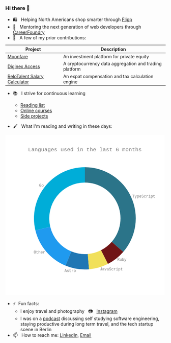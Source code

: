 ### Hi there 👋

- :shopping: &nbsp; Helping North Americans shop smarter through [Flipp](https://flipp.com/home)
- :seedling: &nbsp; Mentoring the next generation of web developers through [CareerFoundry](https://careerfoundry.com/?utm_campaign=1598884275&utm_term=careerfoundry&utm_source=google&utm_medium=cpc&utm_content=303419907754&hsa_mt=e&hsa_ad=303419907754&hsa_ver=3&hsa_tgt=aud-543084261533:kwd-328979525904&hsa_net=adwords&hsa_grp=60753475632&hsa_src=g&hsa_cam=1598884275&hsa_acc=1437185464&hsa_kw=careerfoundry&gclid=Cj0KCQiA3-yQBhD3ARIsAHuHT64bxHq_KCxTS3qVXH-dA91D6tOmZ80zmgYGNhkqUKUdzpS7nCn8tasaAutMEALw_wcB)
- 🔭 &nbsp; A few of my prior contributions:

| Project                                                                      | Description                                            |
| ---------------------------------------------------------------------------- | ------------------------------------------------------ |
| [Moonfare](https://www.moonfare.com/)                                        | An investment platform for private equity              |
| [Diginex Access](https://learn.eqonex.com/news/understanding-diginex-access) | A cryptocurrency data aggregation and trading platform |
| [ReloTalent Salary Calculator](https://www.relotalent.com/salary-calculator) | An expat compensation and tax calculation engine       |

- :books: &nbsp; I strive for continuous learning

  - [Reading list](https://github.com/users/mtanzim/projects/9)
  - [Online courses](https://github.com/users/mtanzim/projects/4)
  - [Side projects](https://github.com/users/mtanzim/projects/5)

- :paintbrush: &nbsp; What I'm reading and writing in these days:

<!-- START_WAKA -->

![Language Statistics](waka1689498887600.png "Languages")

<!-- END_WAKA -->

- ⚡&nbsp; Fun facts:
  - I enjoy travel and photography &nbsp; :camera: &nbsp; [Instagram](https://www.instagram.com/tanzim_m/?hl=en)
  - I was on a [podcast](https://open.spotify.com/episode/5u3gXFNGomUkKimQHE9sgG?si=Op9ZjqG-RcuyWr9Uek2TvA) discussing self studying software engineering, staying productive during long term travel, and the tech startup scene in Berlin
- 📫 &nbsp; How to reach me: [LinkedIn](https://www.linkedin.com/in/tanzim-mokammel), [Email](mailto:mtanzim@gmail.com)
